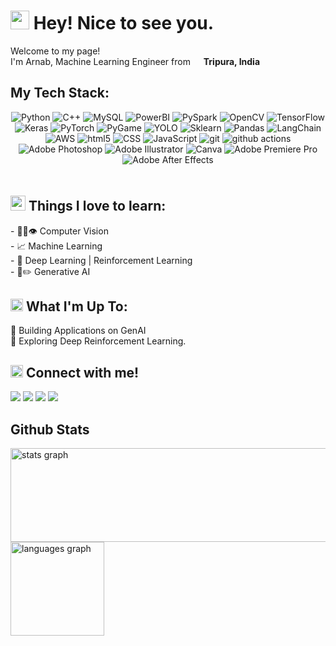 <h1><img src="https://emojis.slackmojis.com/emojis/images/1531849430/4246/blob-sunglasses.gif?1531849430" width="30"/> Hey! Nice to see you.</h1>

<p>Welcome to my page! </br> I'm Arnab, Machine Learning Engineer from <img src="https://cdn-icons-png.flaticon.com/512/3909/3909444.png" width="13"/> <b>Tripura, India</b></p>


## My Tech Stack:

<div align="center" style="padding-bottom: 20px">
  <img src="https://img.shields.io/badge/Python-14354C?style=for-the-badge&logo=python&logoColor=yellow"                  alt="Python"/>
  <img src="https://img.shields.io/badge/c++-%2300599C.svg?style=for-the-badge&logo=c%2B%2B&logoColor=white"              alt="C++"/>
  <img src="https://img.shields.io/badge/MySQL-00758F.svg?style=for-the-badge&logo=MySql&logoColor=white"                 alt="MySQL"/>
  <img src="https://img.shields.io/badge/PowerBI-F6D958.svg?style=for-the-badge&logo=PowerBI&logoColor=370617"            alt="PowerBI"/>
  <img src="https://img.shields.io/badge/PySpark-102041.svg?style=for-the-badge&logo=ApacheSpark&logoColor=orange"        alt="PySpark"/>
  <img src="https://img.shields.io/badge/opencv-A2D2FF.svg?style=for-the-badge&logo=opencv&logoColor=001D3D"              alt="OpenCV"/>
  <img src="https://img.shields.io/badge/TensorFlow-%23FF6F00.svg?style=for-the-badge&logo=TensorFlow&logoColor=white"    alt="TensorFlow"/>
  <img src="https://img.shields.io/badge/Keras-%23D00000.svg?style=for-the-badge&logo=Keras&logoColor=white"              alt="Keras"/>
  <img src="https://img.shields.io/badge/PyTorch-F48C06.svg?style=for-the-badge&logo=PyTorch&logoColor=D90429"            alt="PyTorch"/>
  <img src="https://img.shields.io/badge/PyGame-386641.svg?style=for-the-badge&logo=Pygame&logoColor=black"               alt="PyGame"/>
  <img src="https://img.shields.io/badge/-YOLO-blue?style=for-the-badge&logo=Ultralytics-YOLOv8&logoColor=white"          alt="YOLO"/>
  <img src="https://img.shields.io/badge/scikit--learn-purple.svg?style=for-the-badge&logo=scikit-learn&logoColor=white"  alt="Sklearn"/>
  <img src="https://img.shields.io/badge/pandas-%23150458.svg?style=for-the-badge&logo=pandas&logoColor=white"            alt="Pandas"/>
  <img src="https://img.shields.io/badge/langchain-35495e.svg?style=for-the-badge&logo=langchain&logoColor=green"         alt="LangChain"/>
  <img alt="AWS" src="https://img.shields.io/badge/-Amazon_Web_Services-FF9900?style=for-the-badge&logo=Amazon-Web-Services&logoColor=black" />
  <img alt="html5" src="https://img.shields.io/badge/-HTML5-E34F26?style=for-the-badge&logo=html5&logoColor=white" />
  <img alt="CSS" src="https://img.shields.io/badge/-CSS-blue?style=for-the-badge&logo=css3&logoColor=white" />
  <img alt="JavaScript" src="https://img.shields.io/badge/-JavaScript-F0DB4F?style=for-the-badge&logo=JavaScript&logoColor=323330" />
  <img alt="git" src="https://img.shields.io/badge/-git-F1502F?style=for-the-badge&logo=git&logoColor=white" />
  <img alt="github actions" src="https://img.shields.io/badge/-Github_Actions-2088FF?style=for-the-badge&logo=github-actions&logoColor=293241" />
  <img alt="Adobe Photoshop" src="https://img.shields.io/badge/-Adobe_Photoshop-98C1D9?style=for-the-badge&logo=Adobe-Photoshop&logoColor=001E36" />
  <img alt="Adobe Illustrator" src="https://img.shields.io/badge/-Adobe_Illustrator-330000?style=for-the-badge&logo=Adobe-Illustrator&logoColor=FF9A00" />
  <img alt="Canva" src="https://img.shields.io/badge/-Canva-20C4CB?style=for-the-badge&logo=Canva&logoColor=white" />
  <img alt="Adobe Premiere Pro" src="https://img.shields.io/badge/-Adobe_Premiere_Pro-330D3E?style=for-the-badge&logo=Adobe-Premiere-Pro&logoColor=D88EF1" />
  <img alt="Adobe After Effects" src="https://img.shields.io/badge/-Adobe_After_Effects-9168B2?style=for-the-badge&logo=Adobe-After-Effects&logoColor=330D3E" />
</div>


<h2><img src="https://emojis.slackmojis.com/emojis/images/1643516205/22311/money_bag.gif?1643516205" width="24"/> Things I love to learn:</h2>
<p>
- 👨‍💻👁️ Computer Vision</br>
- 📈 Machine Learning</br>
- 🤖 Deep Learning  |  Reinforcement Learning</br>
- 🎨✏️ Generative AI</br>
</p>


<h2><img src="https://emojis.slackmojis.com/emojis/images/1643514738/7421/typingcat.gif?1643514738" width="20"/> What I'm Up To:</h2>
<p>
🧩 Building Applications on GenAI</br>
🔮 Exploring Deep Reinforcement Learning.</br>
</p>


<h2><img src="https://emojis.slackmojis.com/emojis/images/1666129364/61762/blob-heart.png?1666129364" width="20"/> Connect with me!</h2>
<p>
  <a href="https://mail.google.com/mail/arnabsaha9786@gmail.com"><img src="https://img.shields.io/badge/Gmail-red.svg?&style=for-the-badge&logo=Gmail&logoColor=white"></a> 
  <a href="https://www.linkedin.com/in/arnab-saha-7o7"><img src="https://img.shields.io/badge/Linkedin-%230077B5.svg?&style=for-the-badge&logo=linkedin&logoColor=white"></a> 
  <a href="https://www.instagram.com/arnab_saha_7/"><img src="https://img.shields.io/badge/Instagram-%23E4405F.svg?&style=for-the-badge&logo=instagram&logoColor=white"></a> 
  <a href="https://www.youtube.com/@captainsonline"><img src="https://img.shields.io/badge/YouTube-DE2925.svg?&style=for-the-badge&logo=youtube&logoColor=white"></a> 
</p>


## Github Stats
<div align="left">
  <img src="https://github-readme-stats.vercel.app/api?username=arnabsaha7&hide_title=false&hide_rank=false&show_icons=true&include_all_commits=true&count_private=true&disable_animations=false&theme=dracula&locale=en&hide_border=false" height="150" width="710" alt="stats graph"/>
<img src="https://github-readme-stats.vercel.app/api/top-langs?username=arnabsaha7&locale=en&hide_title=false&layout=compact&card_width=320&langs_count=5&theme=dracula&hide_border=false" height="150" alt="languages graph"  />
</div>

###
